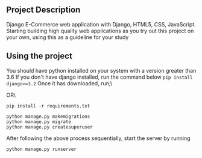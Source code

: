 ## Project Description

Django E-Commerce web application with Django, HTML5, CSS, JavaScript.
Starting building high quality web applications as you try out this project on your own, using this as a guideline for your study

## Using the project
You should have python installed on your system with a version greater than 3.6
If you don't have django installed, run the command below
`pip install django>=3.2`
Once it has downloaded, run;\

OR\

`pip install -r requirements.txt`

```
python manage.py makemigrations
python manage.py migrate
python manage.py createsuperuser
```
After following the above process sequentially, start the server by running

`python manage.py runserver`